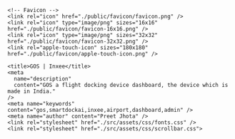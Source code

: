 <!doctype html>
<html lang="en">

<head>
  <head>
    <meta charset="utf-8" />
    <meta name="theme-color" content="#000000" />
    <meta name="viewport" content="width=device-width, initial-scale=1, maximum-scale=1" />
    <link rel="manifest" href="./public/manifest.json" />

    <!-- Favicon -->
    <link rel="icon" href="./public/favicon/favicon.png" />
    <link rel="icon" type="image/png" sizes="16x16" href="./public/favicon/favicon-16x16.png" />
    <link rel="icon" type="image/png" sizes="32x32" href="./public/favicon/favicon-32x32.png" />
    <link rel="apple-touch-icon" sizes="180x180" href="./public/favicon/apple-touch-icon.png" />

    <title>GOS | Inxee</title>
    <meta
      name="description"
      content="GOS a flight docking device dashboard, the device which is made in India."
    />
    <meta name="keywords" content="gos,smartdockai,inxee,airport,dashboard,admin" />
    <meta name="author" content="Preet Jhota" />
    <link rel="stylesheet" href="./src/assets/css/fonts.css" />
    <link rel="stylesheet" href="./src/assets/css/scrollbar.css">
  </head>

  <body>
    <div id="root"></div>
    <script>
      const global = globalThis;
    </script>
    <script type="module" src="./src/main.jsx"></script>
  </body>
</html>

